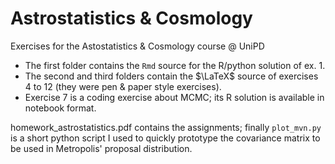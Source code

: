 # Astrostatistics & Cosmology
Exercises for the Astostatistics & Cosmology course @ UniPD

- The first folder contains the `Rmd` source for the R/python solution of ex. 1.
- The second and third folders contain the $\LaTeX$ source of exercises 4 to 12 (they were pen & paper style exercises).
- Exercise 7 is a coding exercise about MCMC; its R solution is available in notebook format.

homework_astrostatistics.pdf contains the assignments; finally `plot_mvn.py` is a short python script I used to quickly prototype the covariance matrix
to be used in Metropolis' proposal distribution.